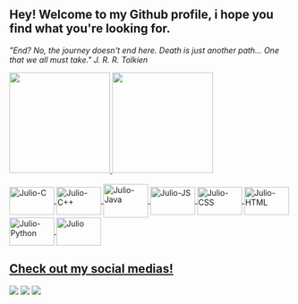 ## Hey! Welcome to my Github profile, i hope you find what you're looking for.
*"End? No, the journey doesn't end here. Death is just another path... One that we all must take." 
 J. R. R. Tolkien*

<div align="left">
  <a href="https://github.com/JulioSchendroski">
  <img height="180em" src="https://github-readme-stats.vercel.app/api?username=JulioSchendroski&show_icons=true&theme=dark"/>
  <img height="180em" src="https://spotify-github-profile.vercel.app/api/view?uid=12144790467&cover_image=true&theme=default"/>
</div>
<div align="left" style="display: inline_block"><br>
  <img align="center" alt="Julio-C" height="50" width="80" src="https://cdn.jsdelivr.net/gh/devicons/devicon/icons/c/c-plain.svg">
  <img align="center" alt="Julio-C++" height="50" width="80" src="https://cdn.jsdelivr.net/gh/devicons/devicon/icons/cplusplus/cplusplus-plain.svg">
  <img align="center" alt="Julio-Java" height="60" width="80" src="https://cdn.jsdelivr.net/gh/devicons/devicon/icons/java/java-plain.svg">
  <img align="center" alt="Julio-JS" height="50" width="80" src="https://cdn.jsdelivr.net/gh/devicons/devicon/icons/javascript/javascript-plain.svg">
  <img align="center" alt="Julio-CSS" height="50" width="80" src="https://cdn.jsdelivr.net/gh/devicons/devicon/icons/css3/css3-plain.svg">
  <img align="center" alt="Julio-HTML" height="50" width="80" src="https://cdn.jsdelivr.net/gh/devicons/devicon/icons/html5/html5-plain.svg">
  <img align="center" alt="Julio-Python" height="50" width="80" src="https://cdn.jsdelivr.net/gh/devicons/devicon/icons/python/python-plain.svg">
  <img align="center" alt="Julio" height="50" width="80" src="https://cdn.jsdelivr.net/gh/devicons/devicon/icons/mysql/mysql-original.svg">
</div>

##
  
  ## Check out my social medias!
  
<div> 
  <a href="https://www.linkedin.com/in/julioschendroski/" target="_blank"><img src="https://img.shields.io/badge/-LinkedIn-%230077B5?style=for-the-badge&logo=linkedin&logoColor=white" target="_blank"></a>
   <a href="https://www.instagram.com/xulioz/" target="_blank"><img src="https://img.shields.io/badge/-Instagram-%23E4405F?style=for-the-badge&logo=instagram&logoColor=white" target="_blank"></a> 
  <a href="https://twitter.com/scheenz_" target="_blank"><img src="https://img.shields.io/badge/Twitter-1DA1F2?style=for-the-badge&logo=twitter&logoColor=white" targer="_blank"></a>
</div>
